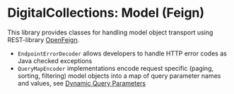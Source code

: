 # DigitalCollections: Model (Feign)

This library provides classes for handling model object transport using REST-library [OpenFeign](https://github.com/OpenFeign/feign).

- `EndpointErrorDecoder` allows developers to handle HTTP error codes as Java checked exceptions
- `QueryMapEncoder` implementations encode request specific (paging, sorting, filtering) model objects into a map of query parameter names and values, see [Dynamic Query Parameters](https://github.com/OpenFeign/feign#dynamic-query-parameters)

